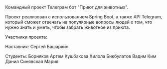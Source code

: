 Командный проект Телеграм бот "Приют для животных".

Проект реализован с использованием Spring Boot, а также API Telegram, который сможет отвечать на популярные вопросы людей о том, что нужно знать и уметь, чтобы забрать животное из приюта.

Участники проекта:

Наставник: Сергей Башаркин

Студенты:
Борняков Артем
Кушбакова Хилола
Бикбулатов Вадим
Ким Данил
Синявская Мария
